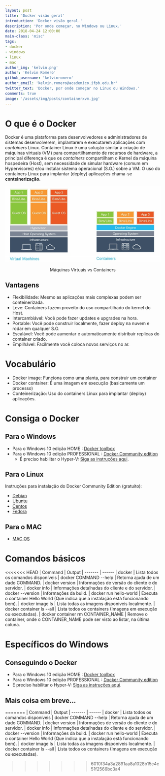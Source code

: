 ```yaml
---
layout: post
title: 'Docker visão geral'
introduction: 'Docker visão geral.'
description: 'Por onde começar, no Windows ou Linux.'
date: 2018-04-24 12:00:00
main-class: 'misc'
tags:
- docker
- windows
- linux
- mac
author_img: 'kelvin.png'
author: 'Kelvin Romero'
github_username: 'kelvinromero'
author_email: 'kelvin.romero@academico.ifpb.edu.br'
twitter_text: 'Docker, por onde começar no Linux ou Windows.'
comments: true
image: '/assets/img/posts/containerxvm.jpg'
---
```


# O que é o Docker

Docker é uma plataforma para desenvolvedores e administradores de sistemas desenvolverem, implantarem e executarem aplicações com _containers_ Linux. Container Linux é uma solução similar à criação de máquinas virtuais (VM) para compartilhamento de recursos de hardware, a principal diferença é que os _containers_ compartilham o Kernel da máquina hospedeira (Host), sem necessidade de simular hardware (comum em Hypervisores) e/ou instalar sistema operacional (S.O.) sobre a VM. O uso do containers Linux para implantar (deploy) aplicações chama-se **conteinerização**.

![Container vs VM][container_vs_vm]
<center>Máquinas Virtuais vs Containers</center>

## Vantagens

- Flexibilidade: Mesmo as aplicações mais complexas podem ser conteinerizada.
- Leve: Containers fazem proveito do uso compartilhado do kernel do Host.
- Intercambiável: Você pode fazer updates e upgrades na hora.
- Portable: Você pode construir localmente, fazer deploy na nuvem e rodar em qualquer S.O.
- Escalável: Você pode aumentar e automaticamente distribuir replicas do container criado.
- Empilhável: Facilmente você coloca novos serviços no ar.

# Vocabulário

- Docker image: Funciona como uma planta, para construir um container
- Docker container: É uma imagem em execução (basicamente um processo)
- Conteinerização: Uso do containers Linux para implantar (deploy) aplicações.

# Consiga o Docker
## Para o Windows
- Para o Windows 10 edição HOME : [Docker toolbox][get-docker-toolbox]
- Para o Windows 10 edição PROFESSIONAL : [Docker Community edition][get-docker-pro]
  - É preciso habilitar o Hyper-V: [Siga as instruções aqui][enable-hyperv].

## Para o Linux
Instruções para instalação do Docker Community Edition (gratuito):
- [Debian][get-docker-debian]
- [Ubuntu][get-docker-ubuntu]
- [Centos][get-docker-centos]
- [Fedora][get-docker-fedora]

## Para o MAC
- [MAC OS][get-docker-mac]

# Comandos básicos

<<<<<<< HEAD
| Command | Output
| ------- | ------
| docker | Lista todos os comandos disponíveis
| docker COMMAND --help | Retorna ajuda de um dado COMMAND.
| docker version | Informações de versão do cliente e do servidor.
| docker info | Informações detalhadas do cliente e do servidor.
| docker --version | Informações da build.
| docker run hello-world | Executa o container Hello World (Que indica que a instalação está funcionando bem).
| docker image ls | Lista todas as imagens disponíveis localmente.
| docker container ls --all | Lista todos os containers (Imagens em execução ou executadas).
| docker container rm CONTAINER_NAME | Remove o container, onde o CONTAINER_NAME pode ser visto ao listar, na última coluna.


# Específicos do Windows
## Conseguindo o Docker

- Para o Windows 10 edição HOME : [Docker toolbox](https://docs.docker.com/toolbox/toolbox_install_windows/)
- Para o Windows 10 edição PROFESSIONAL : [Docker Community edition](https://docs.docker.com/docker-for-windows/install/)
 - É preciso habilitar o Hyper-V: [Siga as instruções aqui](https://blogs.technet.microsoft.com/canitpro/2015/09/08/step-by-step-enabling-hyper-v-for-use-on-windows-10/).

## Mais coisa em breve...
=======
 | Command | Output
 | ------- | ------
 | docker | Lista todos os comandos disponíveis
 | docker COMMAND --help | Retorna ajuda de um dado COMMAND.
 | docker version | Informações de versão do cliente e do servidor.
 | docker info | Informações detalhadas do cliente e do servidor.
 | docker --version | Informações da build.
 | docker run hello-world | Executa o container Hello World (Que indica que a instalação está funcionando bem).
 | docker image ls | Lista todas as imagens disponíveis localmente.
 | docker container ls --all | Lista todos os containers (Imagens em execução ou executadas).

<!-- Links -->
[get-docker-toolbox]:https://docs.docker.com/toolbox/toolbox_install_windows/
[get-docker-pro]:https://docs.docker.com/docker-for-windows/install/
[enable-hyperv]:https://blogs.technet.microsoft.com/canitpro/2015/09/08/step-by-step-enabling-hyper-v-for-use-on-windows-10/
[container_vs_vm]:/assets/img/posts/containerxvm.jpg
[get-docker-debian]:https://docs.docker.com/install/linux/docker-ce/debian/
[get-docker-ubuntu]:https://docs.docker.com/install/linux/docker-ce/ubuntu/
[get-docker-centos]:https://docs.docker.com/install/linux/docker-ce/centos/
[get-docker-fedora]:https://docs.docker.com/install/linux/docker-ce/fedora/
[get-docker-mac]:https://docs.docker.com/docker-for-mac/install/
>>>>>>> 6010f34a3a2891aa8a1028b15c4c51f2566bc3a4
